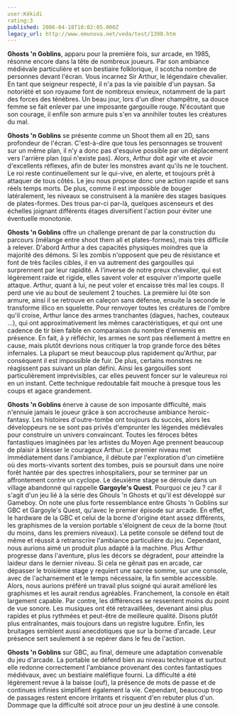 ```yaml
---
user:Kékidi
rating:3
published: 2006-04-18T10:02:05.000Z
legacy_url: http://www.emunova.net/veda/test/1398.htm
---
```

**Ghosts 'n Goblins**, apparu pour la première fois, sur arcade, en 1985, résonne encore dans la tête de nombreux joueurs. Par son ambiance médiévale particulière et son bestiaire folklorique, il scotcha nombre de personnes devant l'écran. Vous incarnez Sir Arthur, le légendaire chevalier. En tant que seigneur respecté, il n'a pas la vie paisible d'un paysan. Sa notoriété et son royaume font de nombreux envieux, notamment de la part des forces des ténèbres. Un beau jour, lors d'un dîner champêtre, sa douce femme se fait enlever par une imposante gargouille rouge. N'écoutant que son courage, il enfile son armure puis s'en va annihiler toutes les créatures du mal.  

  

**Ghosts 'n Goblins** se présente comme un Shoot them all en 2D, sans profondeur de l'écran. C'est-à-dire que tous les personnages se trouvent sur un même plan, il n'y a donc pas d'esquive possible par un déplacement vers l'arrière plan (qui n'existe pas). Alors, Arthur doit agir vite et avoir d'excellents réflexes, afin de buter les monstres avant qu'ils ne le touchent. Le roi reste continuellement sur le qui-vive, en alerte, et toujours prêt à attaquer de tous côtés. Le jeu nous propose donc une action rapide et sans réels temps morts. De plus, comme il est impossible de bouger latéralement, les niveaux se construisent à la manière des stages basiques de plates-formes. Des trous par-ci par-là, quelques ascenseurs et des échelles joignant différents étages diversifient l'action pour éviter une éventuelle monotonie.  

  

**Ghosts 'n Goblins** offre un challenge prenant de par la construction du parcours (mélange entre shoot them all et plates-formes), mais très difficile à relever. D'abord Arthur a des capacités physiques moindres que la majorité des démons. Si les zombis n'opposent que peu de résistance et font de très faciles cibles, il en va autrement des gargouilles qui surprennent par leur rapidité. A l'inverse de notre preux chevalier, qui est légèrement raide et rigide, elles savent voler et esquiver n'importe quelle attaque. Arthur, quant à lui, ne peut voler et encaisse très mal les coups. Il perd une vie au bout de seulement 2 touches. La première lui ôte son armure, ainsi il se retrouve en caleçon sans défense, ensuite la seconde le transforme illico en squelette. Pour renvoyer toutes les créatures de l'ombre qu'il croise, Arthur lance des armes tranchantes (dagues, haches, couteaux ...), qui ont approximativement les mêmes caractéristiques, et qui ont une cadence de tir bien faible en comparaison du nombre d'ennemis en présence. En fait, à y réfléchir, les armes ne sont pas réellement à mettre en cause, mais plutôt devrions nous critiquer la trop grande force des bêtes infernales. La plupart se meut beaucoup plus rapidement qu'Arthur, par conséquent il est impossible de fuir. De plus, certains monstres ne réagissent pas suivant un plan défini. Ainsi les gargouilles sont particulièrement imprévisibles, car elles peuvent foncer sur le valeureux roi en un instant. Cette technique redoutable fait mouche à presque tous les coups et agace grandement.  

  

**Ghosts 'n Goblins** énerve à cause de son imposante difficulté, mais n'ennuie jamais le joueur grâce à son accrocheuse ambiance heroic-fantasy. Les histoires d'outre-tombe ont toujours du succès, alors les développeurs ne se sont pas privés d'emprunter les légendes médiévales pour construire un univers convaincant. Toutes les féroces bêtes fantastiques imaginées par les artistes du Moyen Age prennent beaucoup de plaisir à blesser le courageux Arthur. Le premier niveau met immédiatement dans l'ambiance, il débute par l'exploration d'un cimetière où des morts-vivants sortent des tombes, puis se poursuit dans une noire forêt hantée par des spectres inhospitaliers, pour se terminer par un affrontement contre un cyclope. Le deuxième stage se déroule dans un village abandonné qui rappelle **Gargoyle's Quest**. Pourquoi ce jeu ? car il s'agit d'un jeu lié à la série des Ghouls 'n Ghosts et qu'il est développé sur Gameboy. On note une plus forte ressemblance entre Ghosts 'n Goblins sur GBC et Gargoyle's Quest, qu'avec le premier épisode sur arcade. En effet, le hardware de la GBC et celui de la borne d'origine étant assez différents, les graphismes de la version portable s'éloignent de ceux de la borne (tout du moins, dans les premiers niveaux). La petite console se défend tout de même et réussit à retranscrire l'ambiance particulière du jeu. Cependant, nous aurions aimé un produit plus adapté à la machine. Plus Arthur progresse dans l'aventure, plus les décors se dégradent, pour atteindre la laideur dans le dernier niveau. Si cela ne gênait pas en arcade, car dépasser le troisième stage y requiert une sacrée somme, sur une console, avec de l'acharnement et le temps nécessaire, la fin semble accessible. Alors, nous aurions préféré un travail plus soigné qui aurait amélioré les graphismes et les aurait rendus agréables. Franchement, la console en était largement capable. Par contre, les différences se ressentent moins du point de vue sonore. Les musiques ont été retravaillées, devenant ainsi plus rapides et plus rythmées et peut-être de meilleure qualité. Disons plutôt plus entraînantes, mais toujours dans un registre lugubre. Enfin, les bruitages semblent aussi anecdotiques que sur la borne d'arcade. Leur présence sert seulement à se repérer dans le feu de l'action.  

  

**Ghosts 'n Goblins** sur GBC, au final, demeure une adaptation convenable du jeu d'arcade. La portable se défend bien au niveau technique et surtout elle redonne correctement l'ambiance provenant des contes fantastiques médiévaux, avec un bestiaire maléfique fourni. La difficulté a été légèrement revue à la baisse (ouf), la présence de mots de passe et de continues infinies simplifient également la vie. Cependant, beaucoup trop de passages restent encore irritants et risquent d'en rebuter plus d'un. Dommage que la difficulté soit atroce pour un jeu destiné à une console.